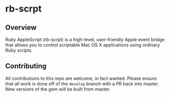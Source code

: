 # rb-scrpt

## Overview
Ruby AppleScript (rb-scrpt) is a high-level, user-friendly Apple event bridge that allows you to control scriptable Mac OS X applications using ordinary Ruby scripts.

## Contributing

All contributions to this repo are welcome, in fact wanted. Please ensure that all work is done off of the `develop` branch with a PR back into master. New versions of the gem will be built from master.
